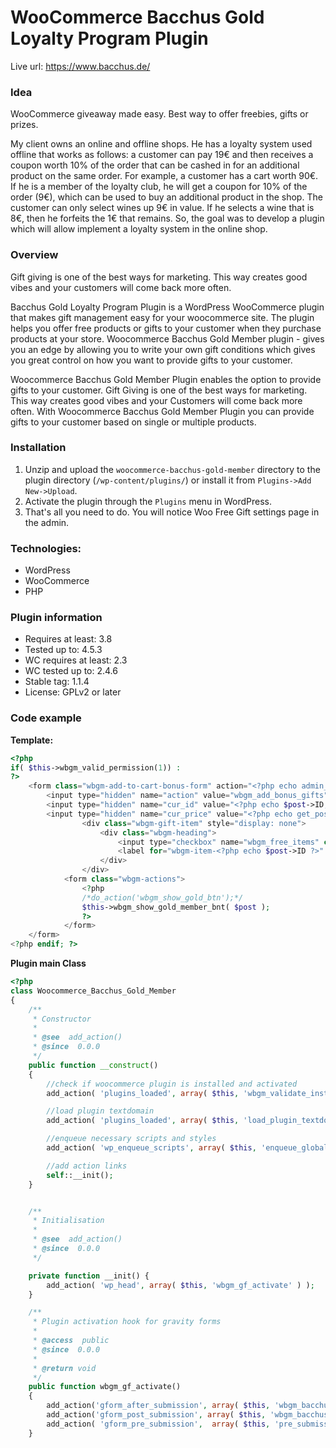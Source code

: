 # WooСommerce Bacchus Gold Loyalty Program Plugin
Live url: https://www.bacchus.de/ 

### Idea
WooCommerce giveaway made easy. Best way to offer freebies, gifts or prizes.

My client owns an online and offline shops. He has a loyalty system used offline that works as follows: a customer can pay 19€ and then receives a coupon worth 10% of the order that can be cashed in for an additional product on the same order. For example, a customer has a cart worth 90€. If he is a member of the loyalty club, he will get a coupon for 10% of the order (9€), which can be used to buy an additional product in the shop. The customer can only select wines up 9€ in value. If he selects a wine that is 8€, then he forfeits the 1€ that remains.
So, the goal was to develop a plugin which will allow implement a loyalty system in the online shop.

### Overview
Gift giving is one of the best ways for marketing. This way creates good vibes and your customers will come back more often.

Bacchus Gold Loyalty Program Plugin is a WordPress WooCommerce plugin that makes gift management easy for your woocommerce site. The plugin helps you offer free products or gifts to your customer when they purchase products at your store. Woocommerce Bacchus Gold Member plugin - gives you an edge by allowing you to write your own gift conditions which gives you great control on how you want to provide gifts to your customer.

Woocommerce Bacchus Gold Member Plugin enables the option to provide gifts to your customer. Gift Giving is one of the best ways for marketing. This way creates good vibes and your Customers will come back more often. With Woocommerce Bacchus Gold Member Plugin you can provide gifts to your customer based on single or multiple products.

### Installation
1. Unzip and upload the `woocommerce-bacchus-gold-member` directory to the plugin directory (`/wp-content/plugins/`) or install it from `Plugins->Add New->Upload`.
2. Activate the plugin through the `Plugins` menu in WordPress.
3. That's all you need to do. You will notice Woo Free Gift settings page in the admin.

### Technologies:
* WordPress
* WooCommerce
* PHP

### Plugin information
* Requires at least: 3.8
* Tested up to: 4.5.3
* WC requires at least: 2.3
* WC tested up to: 2.4.6
* Stable tag: 1.1.4
* License: GPLv2 or later

### Code example
**Template:**
```php
<?php
if( $this->wbgm_valid_permission(1)) :
?>
    <form class="wbgm-add-to-cart-bonus-form" action="<?php echo admin_url( 'admin-ajax.php' ); ?>" method="post" style="display: none;">
        <input type="hidden" name="action" value="wbgm_add_bonus_gifts" />
        <input type="hidden" name="cur_id" value="<?php echo $post->ID; ?>" />
        <input type="hidden" name="cur_price" value="<?php echo get_post_meta( $post->ID, '_price', true); ?>" />
                <div class="wbgm-gift-item" style="display: none">
                    <div class="wbgm-heading">
                        <input type="checkbox" name="wbgm_free_items" class="wbgm-item-<?php echo $post->ID ?> wbgm-checkbox" value="<?php echo $post->ID ?>" checked/>
                        <label for="wbgm-item-<?php echo $post->ID ?>" class="wbgm-title"></label>
                    </div>
                </div>
            <form class="wbgm-actions">
                <?php
                /*do_action('wbgm_show_gold_btn');*/
                $this->wbgm_show_gold_member_bnt( $post );
                ?>
            </form>
    </form>
<?php endif; ?>
```

**Plugin main Class**
```php
<?php
class Woocommerce_Bacchus_Gold_Member
{
	/**
	 * Constructor
	 *
	 * @see  add_action()
	 * @since  0.0.0
	 */
	public function __construct()
	{
		//check if woocommerce plugin is installed and activated
		add_action( 'plugins_loaded', array( $this, 'wbgm_validate_installation' ) );

		//load plugin textdomain
		add_action( 'plugins_loaded', array( $this, 'load_plugin_textdomain' ) );

		//enqueue necessary scripts and styles
		add_action( 'wp_enqueue_scripts', array( $this, 'enqueue_global_scripts' ) );

		//add action links
        self::__init();
	}


    /**
     * Initialisation
     *
     * @see  add_action()
     * @since  0.0.0
     */

    private function __init() {
        add_action( 'wp_head', array( $this, 'wbgm_gf_activate' ) );
    }

	/**
	 * Plugin activation hook for gravity forms
	 *
	 * @access  public
	 * @since  0.0.0
	 *
	 * @return void
	 */
	public function wbgm_gf_activate()
	{
        add_action('gform_after_submission', array( $this, 'wbgm_bacchus_gold_activation'), 10, 2);
        add_action('gform_post_submission', array( $this, 'wbgm_bacchus_gold_activation'), 10, 2);
        add_action( 'gform_pre_submission',  array( $this, 'pre_submission_handler'), 10, 1 );
	}
```



